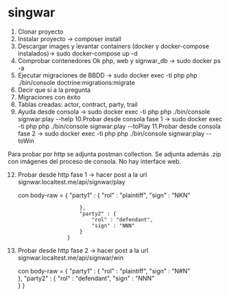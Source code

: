 # singwar

1. Clonar proyecto
2. Instalar proyecto -> composer install
3. Descargar images y levantar containers (docker y docker-compose instalados)-> sudo docker-compose up -d
4. Comprobar contenedores Ok php, web y signwar_db  -> sudo docker ps -a
5. Ejecutar migraciones de BBDD -> sudo docker exec -ti php php ./bin/console doctrine:migrations:migrate
6. Decir que si a la pregunta
7. Migraciones con éxito
8. Tablas creadas: actor, contract, party, trail
9. Ayuda desde consola -> sudo docker exec -ti php php ./bin/console signwar:play --help
10.Probar desde consola fase 1  ->  sudo docker exec -ti php php ./bin/console signwar:play --toPlay
11.Probar desde consola fase 2  ->  sudo docker exec -ti php php ./bin/console signwar:play --toWin

Para probar por http se adjunta postman collection. Se adjunta además .zip con imágenes
del proceso de consola. No hay interface web.

12. Probar desde http fase 1 -> hacer post a la url signwar.localtest.me/api/signwar/play 

      con body-raw = 
                        {
                            "party1" : {
                                "rol" : "plaintiff",
                                "sign" : "NKN" 

                            },
                            "party2" : {
                                "rol" : "defendant",
                                "sign" : "NNN"   
                            }
                        }


13. Probar desde http fase 2 -> hacer post a la url signwar.localtest.me/api/signwar/win 

      con body-raw = 
                        {
                            "party1" : {
                                "rol" : "plaintiff",
                                "sign" : "N#N"   
                            },
                            "party2" : {
                                "rol" : "defendant",
                                "sign" : "NNN"   
                            }
                        }

